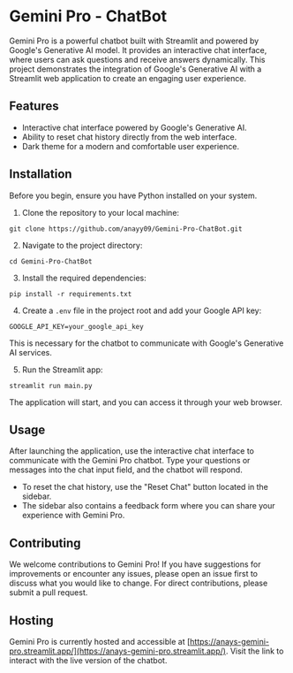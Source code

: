# Gemini Pro - ChatBot

Gemini Pro is a powerful chatbot built with Streamlit and powered by Google's Generative AI model. It provides an interactive chat interface, where users can ask questions and receive answers dynamically. This project demonstrates the integration of Google's Generative AI with a Streamlit web application to create an engaging user experience.

## Features

- Interactive chat interface powered by Google's Generative AI.
- Ability to reset chat history directly from the web interface.
- Dark theme for a modern and comfortable user experience.

## Installation

Before you begin, ensure you have Python installed on your system.

1. Clone the repository to your local machine:

```
git clone https://github.com/anayy09/Gemini-Pro-ChatBot.git
```

2. Navigate to the project directory:

```
cd Gemini-Pro-ChatBot
```

3. Install the required dependencies:

```
pip install -r requirements.txt
```

4. Create a `.env` file in the project root and add your Google API key:

```
GOOGLE_API_KEY=your_google_api_key
```

This is necessary for the chatbot to communicate with Google's Generative AI services.

5. Run the Streamlit app:

```
streamlit run main.py
```

The application will start, and you can access it through your web browser.

## Usage

After launching the application, use the interactive chat interface to communicate with the Gemini Pro chatbot. Type your questions or messages into the chat input field, and the chatbot will respond.

- To reset the chat history, use the "Reset Chat" button located in the sidebar.
- The sidebar also contains a feedback form where you can share your experience with Gemini Pro.

## Contributing

We welcome contributions to Gemini Pro! If you have suggestions for improvements or encounter any issues, please open an issue first to discuss what you would like to change. For direct contributions, please submit a pull request.

## Hosting

Gemini Pro is currently hosted and accessible at [https://anays-gemini-pro.streamlit.app/](https://anays-gemini-pro.streamlit.app/). Visit the link to interact with the live version of the chatbot.
